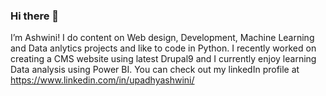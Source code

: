 ### Hi there  👋

I’m  Ashwini! I do content on Web design, Development, Machine Learning and Data anlytics projects and like to code in Python. I recently worked on creating a CMS website using latest Drupal9 and I currently enjoy learning Data analysis using Power BI.
You can check out my linkedIn profile at https://www.linkedin.com/in/upadhyashwini/

